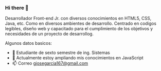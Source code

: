 ### Hi there 👋

Desarrollador Front-end Jr. con diversos conocimientos en HTML5, CSS, Java, etc. Como en diversos ambientes de desarrollo. Centrado en codigos legibles, diseño web y capacitado para el cumplimiento de los objetivos y necesidades de un proyecto de desarrollog.

Algunos datos basicos:

- 🔭 Estudiante de sexto semestre de ing. Sistemas
- 🌱  Actualmente  estoy ampliando mis conocimientos en  JavaScript
- 📫 Correo  gjosegarcia167@gmail.com    

